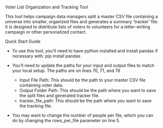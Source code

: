 Voter List Organization and Tracking Tool

This tool helps campaign data managers split a master CSV file containing a universe into smaller, organized files and generates a summary 'tracker' file. It is designed to distribute lists of voters to volunteers for a letter-writing campaign or other personalized contact.

Quick Start Guide
- To use this tool, you'll need to have python installed and install pandas if necessary with: pip install pandas 

- You'll need to update the paths for your input and output files to match your local setup. The paths are on lines 70, 71, and 76
  - Input File Path: This should be the path to your master CSV file containing voter data.
  - Output Folder Path: This should be the path where you want to save the split files and generated tracker file.
  - tracker_file_path: This should be the path where you want to save the tracking file.
  
- You may want to change the number of people per file, which you can do by changing the rows_per_file parameter on line 5. 
